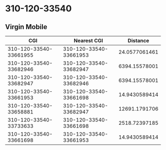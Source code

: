 # 310-120-33540
## Virgin Mobile


| CGI | Nearest CGI | Distance |
|-----|-------------|----------|
| 310-120-33540-33661955 | 310-120-33540-33661953 | 24.0577061461 |
| 310-120-33540-33682946 | 310-120-33540-33682947 | 6394.15578001 |
| 310-120-33540-33682947 | 310-120-33540-33682946 | 6394.15578001 |
| 310-120-33540-33661953 | 310-120-33540-33661698 | 14.9430589414 |
| 310-120-33540-33658881 | 310-120-33540-33682947 | 12691.1791706 |
| 310-120-33540-33733633 | 310-120-33540-33661698 | 2518.72397185 |
| 310-120-33540-33661698 | 310-120-33540-33661953 | 14.9430589414 |
